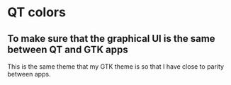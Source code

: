 # QT colors

## To make sure that the graphical UI is the same between QT and GTK apps
This is the same theme that my GTK theme is so that I have close to parity between apps.
